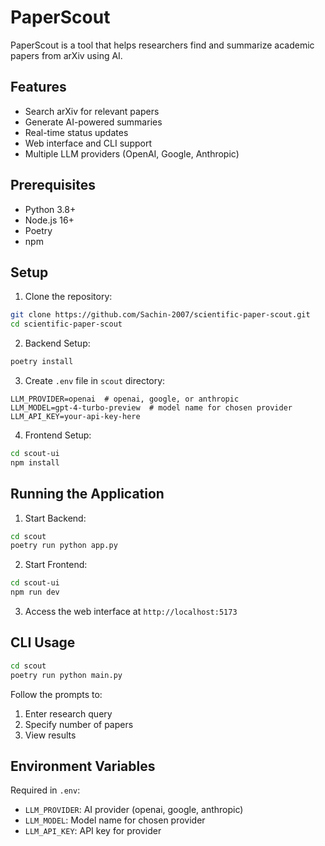 # PaperScout

PaperScout is a tool that helps researchers find and summarize academic papers from arXiv using AI.

## Features

* Search arXiv for relevant papers
* Generate AI-powered summaries
* Real-time status updates
* Web interface and CLI support
* Multiple LLM providers (OpenAI, Google, Anthropic)

## Prerequisites

* Python 3.8+
* Node.js 16+
* Poetry
* npm

## Setup

1. Clone the repository:
```bash
git clone https://github.com/Sachin-2007/scientific-paper-scout.git
cd scientific-paper-scout
```

2. Backend Setup:
```bash
poetry install
```

3. Create `.env` file in `scout` directory:
```env
LLM_PROVIDER=openai  # openai, google, or anthropic
LLM_MODEL=gpt-4-turbo-preview  # model name for chosen provider
LLM_API_KEY=your-api-key-here
```

4. Frontend Setup:
```bash
cd scout-ui
npm install
```

## Running the Application

1. Start Backend:
```bash
cd scout
poetry run python app.py
```

2. Start Frontend:
```bash
cd scout-ui
npm run dev
```

3. Access the web interface at `http://localhost:5173`

## CLI Usage

```bash
cd scout
poetry run python main.py
```

Follow the prompts to:
1. Enter research query
2. Specify number of papers
3. View results

## Environment Variables

Required in `.env`:
* `LLM_PROVIDER`: AI provider (openai, google, anthropic)
* `LLM_MODEL`: Model name for chosen provider
* `LLM_API_KEY`: API key for provider
